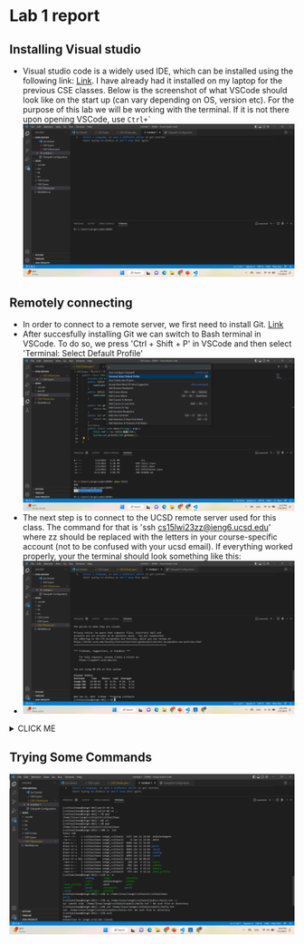 # Lab 1 report

## Installing Visual studio

* Visual studio code is a widely used IDE, which can be installed using the following link: [Link](https://code.visualstudio.com/). I have already had it 
installed on my laptop for the previous CSE classes. Below is the screenshot of what VSCode should look like on the start up (can vary depending on OS, version etc).
For the purpose of this lab we will be working with the terminal. If it is not there upon opening VSCode, use `` Ctrl+` ``
![Image](VSCode.png)

## Remotely connecting

* In order to connect to a remote server, we first need to install Git. [Link](https://gitforwindows.org/)
* After succesfully installing Git we can switch to Bash terminal in VSCode. To do so, we press 'Ctrl + Shift + P' in VSCode and then select 'Terminal: Select Default Profile'
![Image](Bash.png)
* The next step is to connect to the UCSD remote server used for this class. The command for that is 'ssh cs15lwi23zz@ieng6.ucsd.edu' where zz should be replaced with the letters in your course-specific account (not to be confused with your ucsd email). If everything worked properly, your the terminal should look something like this:
* ![Image](Remote.png)
<details><summary>CLICK ME</summary>
<p>
  * If it is your fist time connecting to this server, you will see a Privacy notice - simply type yes and press enter
  * When typing the password for your account in the command prompt, it won't show up on the command line which is done for privacy purposes. Just type your password and press enter.
  * If after you typed in the password it doen't work, wait a few minutes and try again. Also make sure that you replaced zz with the letters in your account (should be a combination of two or three letters). If it still doesn't work, reset the password using the following link: [Link](https://docs.google.com/document/d/1hs7CyQeh-MdUfM9uv99i8tqfneos6Y8bDU0uhn1wqho/edit). Also, when resetting the password select the option to reset it only for the course, not for all of your UCSD related accounts.
  </p>
</details>

## Trying Some Commands
![Image](cmd.png)
